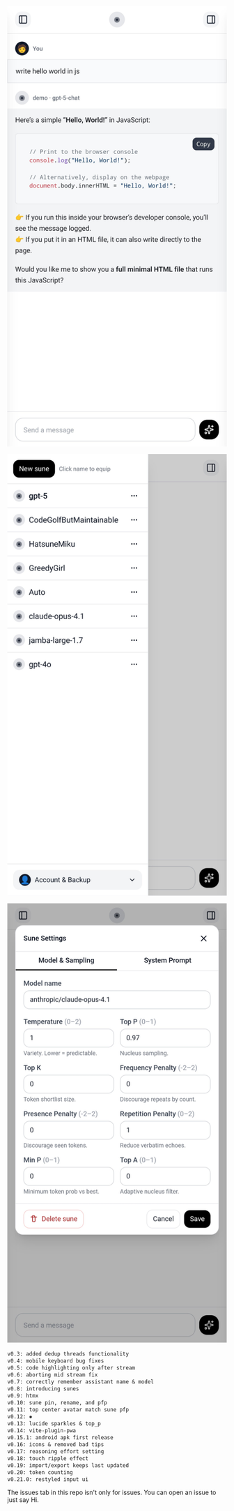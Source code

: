 ![Main](./docs/appstore_content/screenshot1.jpg)

![Sunes](./docs/appstore_content/screenshot2.jpg)

![Setting](./docs/appstore_content/screenshot3.jpg)
```
v0.3: added dedup threads functionality
v0.4: mobile keyboard bug fixes
v0.5: code highlighting only after stream
v0.6: aborting mid stream fix
v0.7: correctly remember assistant name & model
v0.8: introducing sunes
v0.9: htmx
v0.10: sune pin, rename, and pfp
v0.11: top center avatar match sune pfp
v0.12: ✺
v0.13: lucide sparkles & top_p
v0.14: vite-plugin-pwa
v0.15.1: android apk first release
v0.16: icons & removed bad tips
v0.17: reasoning effort setting
v0.18: touch ripple effect
v0.19: import/export keeps last updated
v0.20: token counting
v0.21.0: restyled input ui
```


The issues tab in this repo isn't only for issues. You can open an issue to just say Hi.
